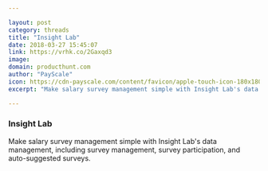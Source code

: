 ```yaml
---

layout: post
category: threads
title: "Insight Lab"
date: 2018-03-27 15:45:07
link: https://vrhk.co/2Gaxqd3
image: 
domain: producthunt.com
author: "PayScale"
icon: https://cdn-payscale.com/content/favicon/apple-touch-icon-180x180.png
excerpt: "Make salary survey management simple with Insight Lab's data management, including survey management, survey participation, and auto-suggested surveys."

---
```


### Insight Lab

Make salary survey management simple with Insight Lab's data management, including survey management, survey participation, and auto-suggested surveys.